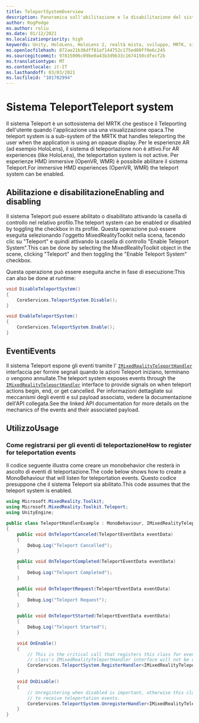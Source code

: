 ```yaml
---
title: TeleportSystemOverview
description: Panoramica sull'abilitazione e la disabilitazione del sistema Teleport in MRTK
author: RogPodge
ms.author: roliu
ms.date: 01/12/2021
ms.localizationpriority: high
keywords: Unity, HoloLens, HoloLens 2, realtà mista, sviluppo, MRTK, sistema Teleport,
ms.openlocfilehash: 872ae21b36dff81af144752c175ed80ff0e6c245
ms.sourcegitcommit: 97815006c09be0a43b3d9b33c1674150cdfecf2b
ms.translationtype: MT
ms.contentlocale: it-IT
ms.lasthandoff: 03/03/2021
ms.locfileid: "101782994"
---
```

# <a name="teleport-system"></a><span data-ttu-id="42963-104">Sistema Teleport</span><span class="sxs-lookup"><span data-stu-id="42963-104">Teleport system</span></span>

<span data-ttu-id="42963-105">Il sistema Teleport è un sottosistema del MRTK che gestisce il Teleporting dell'utente quando l'applicazione usa una visualizzazione opaca.</span><span class="sxs-lookup"><span data-stu-id="42963-105">The teleport system is a sub-system of the MRTK that handles teleporting the user when the application is using an opaque display.</span></span> <span data-ttu-id="42963-106">Per le esperienze AR (ad esempio HoloLens), il sistema di teleportazione non è attivo.</span><span class="sxs-lookup"><span data-stu-id="42963-106">For AR experiences (like HoloLens), the teleportation system is not active.</span></span> <span data-ttu-id="42963-107">Per esperienze HMD immersive (OpenVR, WMR) è possibile abilitare il sistema Teleport.</span><span class="sxs-lookup"><span data-stu-id="42963-107">For immersive HMD experiences (OpenVR, WMR) the teleport system can be enabled.</span></span>

## <a name="enabling-and-disabling"></a><span data-ttu-id="42963-108">Abilitazione e disabilitazione</span><span class="sxs-lookup"><span data-stu-id="42963-108">Enabling and disabling</span></span>

<span data-ttu-id="42963-109">Il sistema Teleport può essere abilitato o disabilitato attivando la casella di controllo nel relativo profilo.</span><span class="sxs-lookup"><span data-stu-id="42963-109">The teleport system can be enabled or disabled by toggling the checkbox in its profile.</span></span>
<span data-ttu-id="42963-110">Questa operazione può essere eseguita selezionando l'oggetto MixedRealityToolkit nella scena, facendo clic su "Teleport" e quindi attivando la casella di controllo "Enable Teleport System".</span><span class="sxs-lookup"><span data-stu-id="42963-110">This can be done by selecting the MixedRealityToolkit object in the scene, clicking "Teleport" and then toggling the "Enable Teleport System" checkbox.</span></span>

<span data-ttu-id="42963-111">Questa operazione può essere eseguita anche in fase di esecuzione:</span><span class="sxs-lookup"><span data-stu-id="42963-111">This can also be done at runtime:</span></span>

```c#
void DisableTeleportSystem()
{
    CoreServices.TeleportSystem.Disable();
}

void EnableTeleportSystem()
{
    CoreServices.TeleportSystem.Enable();
}
```

## <a name="events"></a><span data-ttu-id="42963-112">Eventi</span><span class="sxs-lookup"><span data-stu-id="42963-112">Events</span></span>

<span data-ttu-id="42963-113">Il sistema Teleport espone gli eventi tramite l' [`IMixedRealityTeleportHandler`](xref:Microsoft.MixedReality.Toolkit.Teleport.IMixedRealityTeleportHandler) interfaccia per fornire segnali quando le azioni Teleport iniziano, terminano o vengono annullate.</span><span class="sxs-lookup"><span data-stu-id="42963-113">The teleport system exposes events through the [`IMixedRealityTeleportHandler`](xref:Microsoft.MixedReality.Toolkit.Teleport.IMixedRealityTeleportHandler) interface to provide signals on when teleport actions begin, end, or get cancelled.</span></span>
<span data-ttu-id="42963-114">Per informazioni dettagliate sui meccanismi degli eventi e sul payload associato, vedere la documentazione dell'API collegata.</span><span class="sxs-lookup"><span data-stu-id="42963-114">See the linked API documentation for more details on the mechanics of the events and their associated payload.</span></span>

## <a name="usage"></a><span data-ttu-id="42963-115">Utilizzo</span><span class="sxs-lookup"><span data-stu-id="42963-115">Usage</span></span>

### <a name="how-to-register-for-teleportation-events"></a><span data-ttu-id="42963-116">Come registrarsi per gli eventi di teleportazione</span><span class="sxs-lookup"><span data-stu-id="42963-116">How to register for teleportation events</span></span>

<span data-ttu-id="42963-117">Il codice seguente illustra come creare un monobehavior che resterà in ascolto di eventi di teleportazione.</span><span class="sxs-lookup"><span data-stu-id="42963-117">The code below shows how to create a MonoBehaviour that will listen for teleportation events.</span></span> <span data-ttu-id="42963-118">Questo codice presuppone che il sistema Teleport sia abilitato.</span><span class="sxs-lookup"><span data-stu-id="42963-118">This code assumes that the teleport system is enabled.</span></span>

```c#
using Microsoft.MixedReality.Toolkit;
using Microsoft.MixedReality.Toolkit.Teleport;
using UnityEngine;

public class TeleportHandlerExample : MonoBehaviour, IMixedRealityTeleportHandler
{
    public void OnTeleportCanceled(TeleportEventData eventData)
    {
        Debug.Log("Teleport Cancelled");
    }

    public void OnTeleportCompleted(TeleportEventData eventData)
    {
        Debug.Log("Teleport Completed");
    }

    public void OnTeleportRequest(TeleportEventData eventData)
    {
        Debug.Log("Teleport Request");
    }

    public void OnTeleportStarted(TeleportEventData eventData)
    {
        Debug.Log("Teleport Started");
    }

    void OnEnable()
    {
        // This is the critical call that registers this class for events. Without this
        // class's IMixedRealityTeleportHandler interface will not be called.
        CoreServices.TeleportSystem.RegisterHandler<IMixedRealityTeleportHandler>(this);
    }

    void OnDisable()
    {
        // Unregistering when disabled is important, otherwise this class will continue
        // to receive teleportation events.
        CoreServices.TeleportSystem.UnregisterHandler<IMixedRealityTeleportHandler>(this);
    }
}
```

